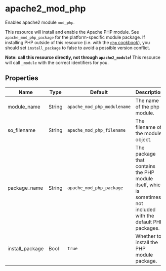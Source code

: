 # apache2_mod_php

Enables apache2 module `mod_php`.

This resource will install and enable the Apache PHP module. See `apache_mod_php_package` for the platform-specific module package.
If installing PHP outside of this resource (i.e. with the [`php` cookbook](https://github.com/sous-chefs/php)), you should set `install_package` to false to avoid a possible version conflict.

**Note: call this resource directly, not through `apache2_module`!**
This resource will call `_module` with the correct identifiers for you.

## Properties

| Name             | Type   | Default                      | Description                                                                                                     |
| ---------------- | ------ | ---------------------------- | --------------------------------------------------------------------------------------------------------------- |
| module_name      | String | `apache_mod_php_modulename`  | The name of the php module.                                                                                     |
| so_filename      | String | `apache_mod_php_filename`    | The filename of the module object.                                                                              |
| package_name     | String | `apache_mod_php_package`     | The package that contains the PHP module itself, which is sometimes not included with the default PHP packages. |
| install_package  | Bool   | `true`                       | Whether to install the PHP module package.                                                                      |
